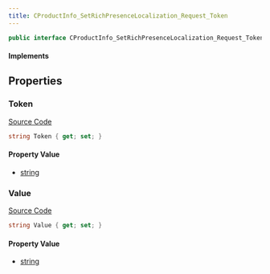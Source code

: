 ```yaml
---
title: CProductInfo_SetRichPresenceLocalization_Request_Token
---
```


```csharp
public interface CProductInfo_SetRichPresenceLocalization_Request_Token : ITypedProtobuf<CProductInfo_SetRichPresenceLocalization_Request_Token>, INativeHandle
```

#### Implements

## Properties

### Token

[Source Code](https://github.com/swiftly-solution/swiftlys2/blob/beta/managed/src/SwiftlyS2.Generated/Protobufs/Interfaces/CProductInfo_SetRichPresenceLocalization_Request_Token.cs#L13)

```csharp
string Token { get; set; }
```

#### Property Value

- [string](https://learn.microsoft.com/dotnet/api/system.string)

### Value

[Source Code](https://github.com/swiftly-solution/swiftlys2/blob/beta/managed/src/SwiftlyS2.Generated/Protobufs/Interfaces/CProductInfo_SetRichPresenceLocalization_Request_Token.cs#L16)

```csharp
string Value { get; set; }
```

#### Property Value

- [string](https://learn.microsoft.com/dotnet/api/system.string)

